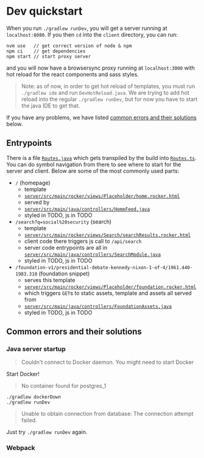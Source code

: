 # Dev quickstart

When you run `./gradlew runDev`, you will get a server running at `localhost:8080`.  If you then `cd` into the `client` directory, you can run:

```
nvm use   // get correct version of node & npm
npm ci    // get dependencies
npm start // start proxy server
```

and you will now have a browsersync proxy running at `localhost:3000` with hot reload for the react components and sass styles.

> Note: as of now, in order to get hot reload of templates, you must run `./gradlew ide` and run `DevHotReload.java`.  We are trying to add hot reload into the regular `./gradlew runDev`, but for now you have to start the java IDE to get that.

If you have any problems, we have listed [common errors and their solutions](#common-errors-and-their-solutions) below.

## Entrypoints

There is a file [`Routes.java`](client/src/main/java/java2ts/Routes.java) which gets transpiled by the build into [`Routes.ts`](client/src/main/scripts/java2ts/Routes.ts). You can do symbol navigation from there to see where to start for the server and client.  Below are some of the most commonly used parts:

- `/` (homepage)
  - template
  - [`server/src/main/rocker/views/Placeholder/home.rocker.html`](server/src/main/rocker/views/Placeholder/home.rocker.html)
  - served by
  - [`server/src/main/java/controllers/HomeFeed.java`](server/src/main/java/controllers/HomeFeed.java)
  - styled in TODO, js in TODO
- `/search?q=social%20security` (search)
  - template
  - [`server/src/main/rocker/views/Search/searchResults.rocker.html`](server/src/main/rocker/views/Search/searchResults.rocker.html)
  - client code there triggers js call to `/api/search`
  - server code entrypoints are all in [`server/src/main/java/controllers/SearchModule.java`](server/src/main/java/controllers/SearchModule.java)
  - styled in TODO, js in TODO
- `/foundation-v1/presidential-debate-kennedy-nixon-1-of-4/1961.440-1983.310` (foundation snippet)
  - serves this template
  - [`server/src/main/rocker/views/Placeholder/foundation.rocker.html`](server/src/main/rocker/views/Placeholder/foundation.rocker.html)
  - which triggers `GET`s to static assets, template and assets all served from
  - [`server/src/main/java/controllers/FoundationAssets.java`](server/src/main/java/controllers/FoundationAssets.java)
  - styled in TODO, js in TODO

## Common errors and their solutions

### Java server startup

> Couldn't connect to Docker daemon. You might need to start Docker

Start Docker!

> No container found for postgres_1

```
./gradlew dockerDown
./gradlew runDev
```

> Unable to obtain connection from database: The connection attempt failed.

Just try `./gradlew runDev` again.

### Webpack
